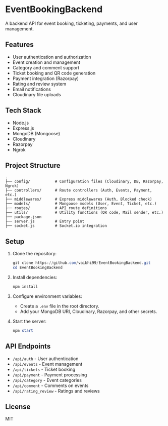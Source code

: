 # EventBookingBackend

A backend API for event booking, ticketing, payments, and user management.

## Features

- User authentication and authorization
- Event creation and management
- Category and comment support
- Ticket booking and QR code generation
- Payment integration (Razorpay)
- Rating and review system
- Email notifications
- Cloudinary file uploads

## Tech Stack

- Node.js
- Express.js
- MongoDB (Mongoose)
- Cloudinary
- Razorpay
- Ngrok

## Project Structure

```
.
├── config/           # Configuration files (Cloudinary, DB, Razorpay, Ngrok)
├── controllers/      # Route controllers (Auth, Events, Payment, etc.)
├── middlewares/      # Express middlewares (Auth, Blocked check)
├── models/           # Mongoose models (User, Event, Ticket, etc.)
├── routes/           # API route definitions
├── utils/            # Utility functions (QR code, Mail sender, etc.)
├── package.json
├── server.js         # Entry point
├── socket.js         # Socket.io integration
```

## Setup

1. Clone the repository:
   ```powershell
   git clone https://github.com/vaibhi99/EventBookingBackend.git
   cd EventBookingBackend
   ```

2. Install dependencies:
   ```powershell
   npm install
   ```

3. Configure environment variables:
   - Create a `.env` file in the root directory.
   - Add your MongoDB URI, Cloudinary, Razorpay, and other secrets.

4. Start the server:
   ```powershell
   npm start
   ```

## API Endpoints

- `/api/auth` - User authentication
- `/api/events` - Event management
- `/api/tickets` - Ticket booking
- `/api/payment` - Payment processing
- `/api/category` - Event categories
- `/api/comment` - Comments on events
- `/api/rating_review` - Ratings and reviews

## License

MIT
